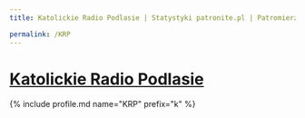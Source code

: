 ```yaml
---
title: Katolickie Radio Podlasie | Statystyki patronite.pl | Patromierz

permalink: /KRP
---
```


# [Katolickie Radio Podlasie](https://patronite.pl/KRP)

{% include profile.md name="KRP" prefix="k" %}
